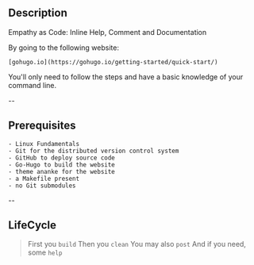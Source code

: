 ## Description

Empathy as Code: Inline Help, Comment and Documentation

By going to the following website:

    [gohugo.io](https://gohugo.io/getting-started/quick-start/)

You'll only need to follow the steps and have a basic knowledge of your command line.

--

## Prerequisites

    - Linux Fundamentals
    - Git for the distributed version control system
    - GitHub to deploy source code
    - Go-Hugo to build the website
    - theme ananke for the website
    - a Makefile present
    - no Git submodules

--

## LifeCycle

> First you `build`
> Then you `clean`
> You may also `post`
> And if you need, some `help`
